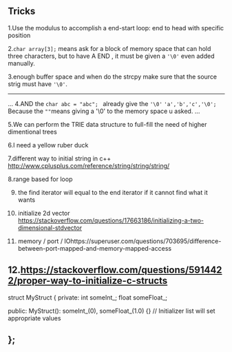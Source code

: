 Tricks
---

1.Use the modulus to accomplish a end-start loop: end to head with specific position


2.`char array[3];`  means ask for a block of memory space that can hold three characters, but to have A END , it must be given a `'\0'` even added manually.

3.enough buffer space and when do the strcpy make sure that the source strig must have `'\0'`.

---


...
4.AND the `char abc = "abc"; ` already give the `'\0'`  `'a','b','c','\0';` Because the  `""`means giving a '\0' to the memory space u asked.
...

5.We can perform the TRIE data structure to full-fill the need of higher dimentional trees

6.I need a yellow ruber duck

7.different way to initial string in c++ 
http://www.cplusplus.com/reference/string/string/string/

8.range based for loop
  
9. <map> the find iterator will equal to the end iterator if it cannot find what it wants

10. initialize 2d vector
https://stackoverflow.com/questions/17663186/initializing-a-two-dimensional-stdvector
11. memory / port / IOhttps://superuser.com/questions/703695/difference-between-port-mapped-and-memory-mapped-access

12.https://stackoverflow.com/questions/5914422/proper-way-to-initialize-c-structs
---
struct MyStruct {
  private:
    int someInt_;
    float someFloat_;

  public:
    MyStruct(): someInt_(0), someFloat_(1.0) {} // Initializer list will set appropriate values

};
---
